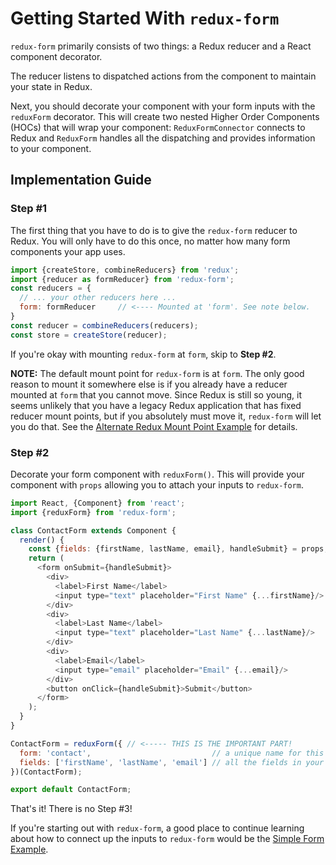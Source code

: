 # Getting Started With `redux-form`

`redux-form` primarily consists of two things: a Redux reducer and a React component decorator.

The reducer listens to dispatched actions from the component to maintain your state in Redux.

Next, you should decorate your component with your form inputs with the `reduxForm` decorator. This will create two 
nested Higher Order Components (HOCs) that will wrap your component: `ReduxFormConnector` connects to Redux and 
`ReduxForm` handles all the dispatching and provides information to your component.

## Implementation Guide

### Step #1

The first thing that you have to do is to give the `redux-form` reducer to Redux. You will only have to do 
this once, no matter how many form components your app uses.

```javascript
import {createStore, combineReducers} from 'redux';
import {reducer as formReducer} from 'redux-form';
const reducers = {
  // ... your other reducers here ...
  form: formReducer     // <---- Mounted at 'form'. See note below.
}
const reducer = combineReducers(reducers);
const store = createStore(reducer);
```

If you're okay with mounting `redux-form` at `form`, skip to __Step #2__.

__NOTE:__ The default mount point for `redux-form` is at `form`. The only good reason to mount it somewhere else is 
if you already have a reducer mounted at `form` that you cannot move. Since Redux is still so young, it seems 
unlikely that you have a legacy Redux application that has fixed reducer mount points, but if you absolutely must 
move it, `redux-form` will let you do that. See the 
[Alternate Redux Mount Point Example](http://erikras.github.io/redux-form/#/examples/alternate-mount-point) for details.

### Step #2

Decorate your form component with `reduxForm()`. This will provide your component with `props` allowing you to attach
your inputs to `redux-form`.
  
```javascript
import React, {Component} from 'react';
import {reduxForm} from 'redux-form';

class ContactForm extends Component {
  render() {
    const {fields: {firstName, lastName, email}, handleSubmit} = props;
    return (
      <form onSubmit={handleSubmit}>
        <div>
          <label>First Name</label>
          <input type="text" placeholder="First Name" {...firstName}/>
        </div>
        <div>
          <label>Last Name</label>
          <input type="text" placeholder="Last Name" {...lastName}/>
        </div>
        <div>
          <label>Email</label>
          <input type="email" placeholder="Email" {...email}/>
        </div>
        <button onClick={handleSubmit}>Submit</button>
      </form>
    );
  }
}

ContactForm = reduxForm({ // <----- THIS IS THE IMPORTANT PART!
  form: 'contact',                           // a unique name for this form
  fields: ['firstName', 'lastName', 'email'] // all the fields in your form
})(ContactForm);

export default ContactForm;
```

That's it! There is no Step #3!

If you're starting out with `redux-form`, a good place to continue learning
about how to connect up the inputs to `redux-form` would be the
[Simple Form Example](http://erikras.github.io/redux-form/#/examples/simple).
